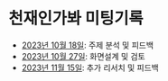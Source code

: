 # 천재인가봐 미팅기록

- [2023년 10월 18일](./2023-10-18.md): 주제 분석 및 피드백
- [2023년 10월 27일](./2023-10-27.md): 화면설계 및 검토
- [2023년 11월 15일](./2023-11-15.md): 추가 리서치 및 피드백
